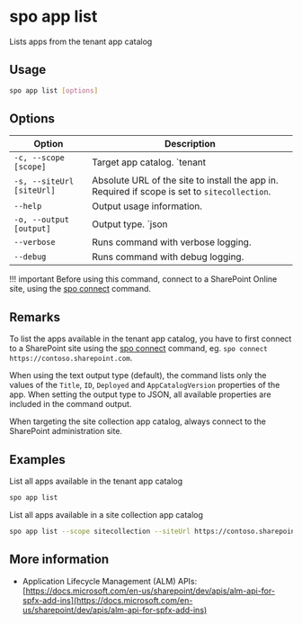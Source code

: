 # spo app list

Lists apps from the tenant app catalog

## Usage

```sh
spo app list [options]
```

## Options

Option|Description
------|-----------
`-c, --scope [scope]`|Target app catalog. `tenant|sitecollection`. Default `tenant`.
`-s, --siteUrl [siteUrl]`|Absolute URL of the site to install the app in. Required if scope is set to `sitecollection`.
`--help`|Output usage information.
`-o, --output [output]`|Output type. `json|text`. Default `text`.
`--verbose`|Runs command with verbose logging.
`--debug`|Runs command with debug logging.

!!! important
    Before using this command, connect to a SharePoint Online site, using the [spo connect](../connect.md) command.

## Remarks

To list the apps available in the tenant app catalog, you have to first connect to a SharePoint site using the [spo connect](../connect.md) command, eg. `spo connect https://contoso.sharepoint.com`.

When using the text output type (default), the command lists only the values of the `Title`, `ID`, `Deployed` and `AppCatalogVersion` properties of the app. When setting the output type to JSON, all available properties are included in the command output.

When targeting the site collection app catalog, always connect to the SharePoint administration site.

## Examples

List all apps available in the tenant app catalog

```sh
spo app list
```

List all apps available in a site collection app catalog

```sh
spo app list --scope sitecollection --siteUrl https://contoso.sharepoint.com/sites/foo
```

## More information

- Application Lifecycle Management (ALM) APIs: [https://docs.microsoft.com/en-us/sharepoint/dev/apis/alm-api-for-spfx-add-ins](https://docs.microsoft.com/en-us/sharepoint/dev/apis/alm-api-for-spfx-add-ins)